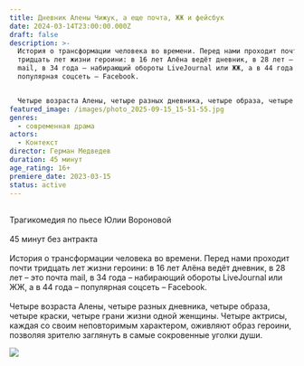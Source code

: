 ```yaml
---
title: Дневник Алены Чижук, а еще почта, ЖЖ и фейсбук
date: 2024-03-14T23:00:00.000Z
draft: false
description: >-
  История о трансформации человека во времени. Перед нами проходит почти
  тридцать лет жизни героини: в 16 лет Алёна ведёт дневник, в 28 лет – это почта
  mail, в 34 года – набирающий обороты LiveJournal или ЖЖ, а в 44 года –
  популярная соцсеть – Facebook.


  Четыре возраста Алены, четыре разных дневника, четыре образа, четыре краски, четыре грани жизни одной женщины. Четыре актрисы, каждая со своим неповторимым характером, оживляют образ героини, позволяя зрителю заглянуть в самые сокровенные уголки души.
featured_image: /images/photo_2025-09-15_15-51-55.jpg
genres:
  - современная драма
actors:
  - Контекст
director: Герман Медведев
duration: 45 минут
age_rating: 16+
premiere_date: 2023-03-15
status: active
---
```

\
Трагикомедия по пьесе Юлии Вороновой\
\
45 минут без антракта\
\
История о трансформации человека во времени. Перед нами проходит почти тридцать лет жизни героини: в 16 лет Алёна ведёт дневник, в 28 лет – это почта mail, в 34 года – набирающий обороты LiveJournal или ЖЖ, а в 44 года – популярная соцсеть – Facebook.\
\
Четыре возраста Алены, четыре разных дневника, четыре образа, четыре краски, четыре грани жизни одной женщины. Четыре актрисы, каждая со своим неповторимым характером, оживляют образ героини, позволяя зрителю заглянуть в самые сокровенные уголки души.

![](/images/photo_2025-09-15_15-51-55.jpg)